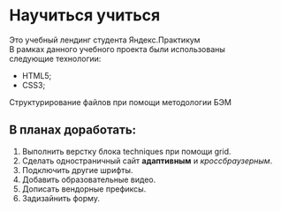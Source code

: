 # Научиться учиться
Это учебный лендинг студента Яндекс.Практикум  
В рамках данного учебного проекта были использованы  
следующие технологии:  
* HTML5;  
* CSS3;  
  
Структурирование файлов при помощи методологии БЭМ  

## В планах доработать:  
1. Выполнить верстку блока techniques при помощи grid.  
2. Сделать одностраничный сайт **адаптивным** и *кроссбраузерным*.  
3. Подключить другие шрифты.  
4. Добавить образовательные видео.  
5. Дописать вендорные префиксы.  
6. Задизайнить форму.